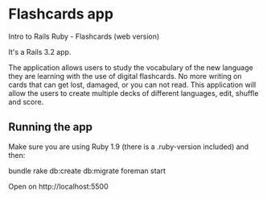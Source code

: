 Flashcards app
==============

Intro to Rails Ruby - Flashcards (web version)

It's a Rails 3.2 app.

The application allows users to study the vocabulary of the new language they
are learning with the use of digital flashcards. No more writing on cards that
can get lost, damaged, or you can not read. This application will allow the
users to create multiple decks of different languages, edit, shuffle and score.

Running the app
---------------

Make sure you are using Ruby 1.9 (there is a .ruby-version included) and then:

  bundle
  rake db:create db:migrate
  foreman start

Open on http://localhost:5500
